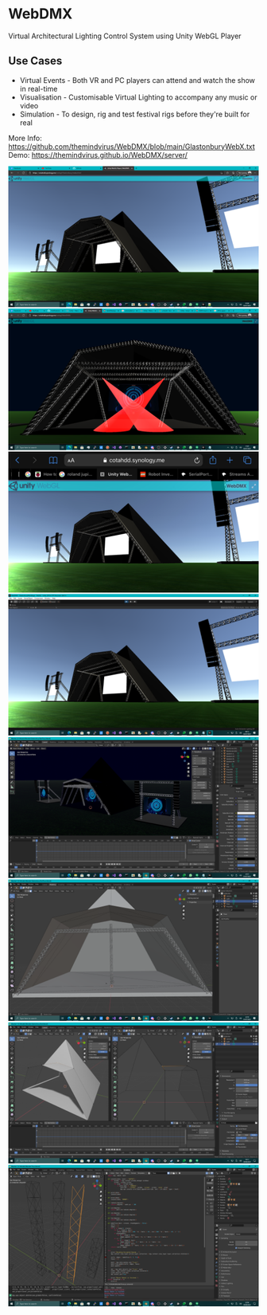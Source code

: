 # WebDMX
Virtual Architectural Lighting Control System using Unity WebGL Player

## Use Cases
 * Virtual Events - Both VR and PC players can attend and watch the show in real-time
 * Visualisation - Customisable Virtual Lighting to accompany any music or video
 * Simulation - To design, rig and test festival rigs before they're built for real

More Info: https://github.com/themindvirus/WebDMX/blob/main/GlastonburyWebX.txt \
Demo: https://themindvirus.github.io/WebDMX/server/

![GlastonburyWebX](https://github.com/themindvirus/WebDMX/blob/main/screenshots/mainstage.png)
![GlastonburyWebX](https://github.com/themindvirus/WebDMX/blob/main/screenshots/crosslight.png)
![GlastonburyWebX](https://github.com/themindvirus/WebDMX/blob/main/screenshots/unitymobile.jpg)
![GlastonburyWebX](https://github.com/themindvirus/WebDMX/blob/main/screenshots/unityplayer.png)
![GlastonburyWebX](https://github.com/themindvirus/WebDMX/blob/main/screenshots/blender.png)
![GlastonburyWebX](https://github.com/themindvirus/WebDMX/blob/main/screenshots/origami.png)
![GlastonburyWebX](https://github.com/themindvirus/WebDMX/blob/main/screenshots/wireframe.png)
![GlastonburyWebX](https://github.com/themindvirus/WebDMX/blob/main/screenshots/truss.png)
